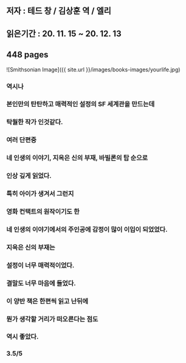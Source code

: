 ## 저자 : 테드 창 / 김상훈 역 / 엘리

## 읽은기간 : 20. 11. 15 ~ 20. 12. 13

## 448 pages

![Smithsonian Image]({{ site.url }}/images/books-images/yourlife.jpg)

### 역시나

### 본인만의 탄탄하고 매력적인 설정의 SF 세계관을 만드는데

### 탁월한 작가 인것같다.

### 여러 단편중

### 네 인생의 이야기, 지옥은 신의 부재, 바빌론의 탑 순으로

### 인상 깊게 읽었다.

### 특히 아이가 생겨서 그런지

### 영화 컨택트의 원작이기도 한

### 네 인생의 이야기에서의 주인공에 감정이 많이 이입이 되었었다.

### 지옥은 신의 부재는

### 설정이 너무 매력적이었다.

### 결말도 너무 마음에 들었다.

### 이 양반 책은 한편씩 읽고 난뒤에

### 뭔가 생각할 거리가 떠오른다는 점도

### 역시 좋았다.

### 3.5/5

